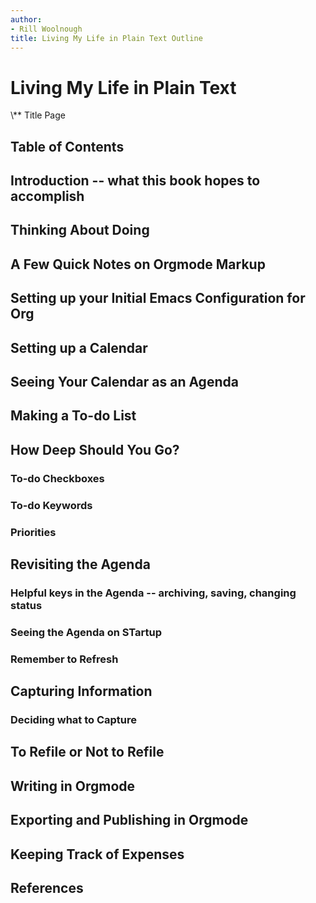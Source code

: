 ```yaml
---
author:
- Rill Woolnough
title: Living My Life in Plain Text Outline
---
```


Living My Life in Plain Text
============================

\\\*\* Title Page

Table of Contents
-----------------

Introduction -- what this book hopes to accomplish
--------------------------------------------------

Thinking About Doing
--------------------

A Few Quick Notes on Orgmode Markup
-----------------------------------

Setting up your Initial Emacs Configuration for Org
---------------------------------------------------

Setting up a Calendar
---------------------

Seeing Your Calendar as an Agenda
---------------------------------

Making a To-do List
-------------------

How Deep Should You Go?
-----------------------

### To-do Checkboxes

### To-do Keywords

### Priorities

Revisiting the Agenda
---------------------

### Helpful keys in the Agenda -- archiving, saving, changing status

### Seeing the Agenda on STartup

### Remember to Refresh

Capturing Information
---------------------

### Deciding what to Capture

To Refile or Not to Refile
--------------------------

Writing in Orgmode
------------------

Exporting and Publishing in Orgmode
-----------------------------------

Keeping Track of Expenses
-------------------------

References
----------
